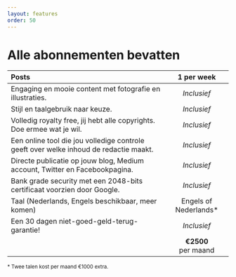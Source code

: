 ```yaml
---
layout: features
order: 50
---
```


# Alle abonnementen bevatten

| Posts | 1 per week |
|:------------|:-------:|
| Engaging en mooie content met fotografie en illustraties. | _Inclusief_ |
| Stijl en taalgebruik naar keuze. | _Inclusief_ |
| Volledig royalty free, jij hebt alle copyrights. Doe ermee wat je wil. | _Inclusief_ |
| Een online tool die jou volledige controle geeft over welke inhoud de redactie maakt. | _Inclusief_ |
| Directe publicatie op jouw blog, Medium account, Twitter en Facebookpagina. | _Inclusief_ |
| Bank grade security met een 2048-bits certificaat voorzien door Google. | _Inclusief_ |
| Taal (Nederlands, Engels beschikbaar, meer komen) | Engels of Nederlands* |
| Een 30 dagen niet-goed-geld-terug-garantie! | _Inclusief_ |
|  | **€2500** per&nbsp;maand |

<small>* Twee talen kost per maand €1000 extra.</small>
